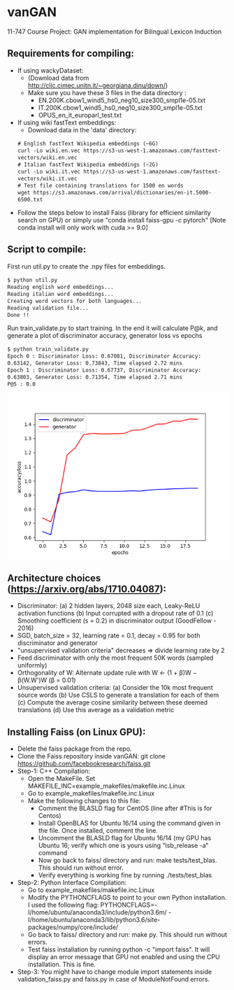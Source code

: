 # vanGAN
11-747 Course Project: GAN implementation for Bilingual Lexicon Induction

Requirements for compiling:
------------------------------
- If using wackyDataset:
    - (Download data from http://clic.cimec.unitn.it/~georgiana.dinu/down/)
    - Make sure you have these 3 files in the data directory :
        - EN.200K.cbow1_wind5_hs0_neg10_size300_smpl1e-05.txt
        - IT.200K.cbow1_wind5_hs0_neg10_size300_smpl1e-05.txt
        - OPUS_en_it_europarl_test.txt
- If using wiki fastText embeddings:
    - Download data in the 'data' directory:
    ```
    # English fastText Wikipedia embeddings (~6G)
    curl -Lo wiki.en.vec https://s3-us-west-1.amazonaws.com/fasttext-vectors/wiki.en.vec
    # Italian fastText Wikipedia embeddings (~2G)
    curl -Lo wiki.it.vec https://s3-us-west-1.amazonaws.com/fasttext-vectors/wiki.it.vec
    # Test file containing translations for 1500 en words
    wget https://s3.amazonaws.com/arrival/dictionaries/en-it.5000-6500.txt
    ```
- Follow the steps below to install Faiss (library for efficient similarity search on GPU)
  or simply use "conda install faiss-gpu -c pytorch" [Note conda install will only work with cuda >= 9.0]

Script to compile:
------------------------------
First run util.py to create the .npy files for embeddings.
```
$ python util.py
Reading english word embeddings...
Reading italian word embeddings...
Creating word vectors for both languages...
Reading validation file...
Done !!
```
Run train_validate.py to start training. In the end it will calculate P@k, and generate a plot of discriminator accuracy, generator loss vs epochs 
```
$ python train_validate.py
Epoch 0 : Discriminator Loss: 0.67081, Discriminator Accuracy: 0.63142, Generator Loss: 0.73843, Time elapsed 2.72 mins
Epoch 1 : Discriminator Loss: 0.67737, Discriminator Accuracy: 0.63803, Generator Loss: 0.71354, Time elapsed 2.71 mins
P@5 : 0.0
```
![alt text](https://github.com/MysteryVaibhav/vanGAN/blob/gan/src/d_g.png)

Architecture choices (https://arxiv.org/abs/1710.04087):
------------------------------
- Discriminator:
    (a) 2 hidden layers, 2048 size each, Leaky-ReLU activation functions
    (b) Input corrupted with a dropout rate of 0.1
    (c) Smoothing coefficient (s = 0.2) in discriminator output (GoodFellow - 2016)
- SGD, batch_size = 32, learning rate = 0.1, decay = 0.95 for both discriminator and generator
- "unsupervised validation criteria" decreases => divide learning rate by 2
- Feed discriminator with only the most frequent 50K words (sampled uniformly)
- Orthogonality of W: Alternate update rule with W ← (1 + β)W − β(W.W')W (β = 0.01)
- Unsupervised validation criteria:
    (a) Consider the 10k most frequent source words
    (b) Use CSLS to generate a translation for each of them
    (c) Compute the average cosine similarity between these deemed translations
    (d) Use this average as a validation metric

Installing Faiss (on Linux GPU):
------------------------------
- Delete the faiss package from the repo.
- Clone the Faiss repository inside vanGAN: git clone https://github.com/facebookresearch/faiss.git
- Step-1: C++ Compilation:
    - Open the MakeFile. Set MAKEFILE_INC=example_makefiles/makefile.inc.Linux
    - Go to example_makefiles/makefile.inc.Linux
    - Make the following changes to this file:
        - Comment the BLASLD flag for CentOS (line after #This is for Centos)
        - Install OpenBLAS for Ubuntu 16/14 using the command given in the file. Once installed, comment the line.
        - Uncomment the BLASLD flag for Ubuntu 16/14 (my GPU has Ubuntu 16; verify which one is yours using "lsb_release -a" command
        - Now go back to faiss/ directory and run: make tests/test_blas. This should run without error.
        - Verify everything is working fine by running ./tests/test_blas
- Step-2: Python Interface Compilation:
    - Go to example_makefiles/makefile.inc.Linux
    - Modify the PYTHONCFLAGS to point to your own Python installation. I used the following flag:
        PYTHONCFLAGS=-I/home/ubuntu/anaconda3/include/python3.6m/ -I/home/ubuntu/anaconda3/lib/python3.6/site-packages/numpy/core/include/
    - Go back to faiss/ directory and run: make py. This should run without errors.
    - Test faiss installation by running python -c "import faiss". It will display an error message that GPU not enabled and using the CPU installation. This is fine.
- Step-3: You might have to change module import statements inside validation_faiss.py and faiss.py in case of ModuleNotFound errors.
